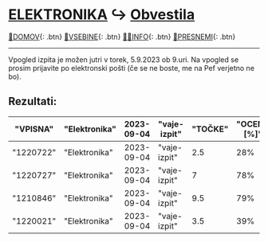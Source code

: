 # [ELEKTRONIKA](../index.md) ↪ [Obvestila](./index.md)

[🏡DOMOV](../index.md){: .btn}
[📝VSEBINE](../Vsebine/index.md){: .btn}
[👨‍🎓INFO](../info.md){: .btn}
[💾PRESNEMI](../Presnemi/index.md){: .btn}

---
 
Vpogled izpita je možen jutri v torek, 5.9.2023 ob 9.uri. Na vpogled se prosim prijavite po elektronski pošti (če se ne boste, me na Pef verjetno ne bo).

## Rezultati:

| "VPISNA" | "Elektronika" | 2023-09-04 | "vaje-izpit" | "TOČKE" | "OCENA [%]" |
| ---- | ---- | ---- | ---- | ---- | ---- |
| "1220722" | "Elektronika" | 2023-09-04 | "vaje-izpit" | 2.5 | 28% |
| "1220727" | "Elektronika" | 2023-09-04 | "vaje-izpit" | 7 | 78% |
| "1210846" | "Elektronika" | 2023-09-04 | "vaje-izpit" | 9.5 | 79% |
| "1220021" | "Elektronika" | 2023-09-04 | "vaje-izpit" | 3.5 | 39% |

